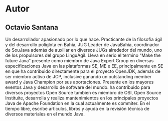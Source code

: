 # Autor


## Octavio Santana


Un desarrollador apasionado por lo que hace. Practicante de la filosofia ágil y del desarrollo poliglota en Bahia, JUG Leader de JavaBahia, coordinador de SouJava además de auxiliar en diversos JUGs alrededor del mundo, uno de los propulsores del grupo LinguÁgil. Lleva en serio el termino “Make the future Java” presente como miembro de Java Expert Group en diversas especificaciones Java en las plataformas SE, ME e EE, principalmente en SE en que ha contribuido directamente para el proyecto OpenJDK, además de ser miembro activo de JCP, inclusive ganando un outstanding member award y Java Champion por sus aportaciones. Presente en los mayores eventos Java y desarrollo de software del mundo. ha contribuido para diversos proyectos Open Source tambien es miembro de OSI, Open Source Instituite, desarrolla y realiza mantenimientos en los principales proyectos Java de Apache Foundation en la cual actualmente es commiter. En el tiempo libre, escribe articulos, libros y ayuda en la revisión técnica de diversos materiales en el mundo Java.

